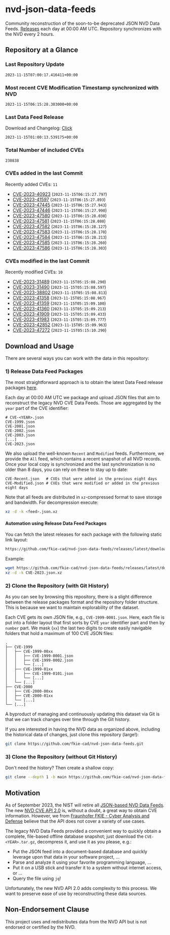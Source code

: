 # nvd-json-data-feeds

Community reconstruction of the soon-to-be deprecated JSON NVD Data Feeds. 
[Releases](https://github.com/fkie-cad/nvd-json-data-feeds/releases/latest) each day at 00:00 AM UTC.
Repository synchronizes with the NVD every 2 hours.

## Repository at a Glance

### Last Repository Update

```plain
2023-11-15T07:00:17.416411+00:00
```

### Most recent CVE Modification Timestamp synchronized with NVD

```plain
2023-11-15T06:15:28.303000+00:00
```

### Last Data Feed Release

Download and Changelog: [Click](https://github.com/fkie-cad/nvd-json-data-feeds/releases/latest)

```plain
2023-11-15T01:00:13.539175+00:00
```

### Total Number of included CVEs

```plain
230838
```

### CVEs added in the last Commit

Recently added CVEs: `11`

* [CVE-2023-40923](CVE-2023/CVE-2023-409xx/CVE-2023-40923.json) (`2023-11-15T06:15:27.797`)
* [CVE-2023-41597](CVE-2023/CVE-2023-415xx/CVE-2023-41597.json) (`2023-11-15T06:15:27.893`)
* [CVE-2023-47445](CVE-2023/CVE-2023-474xx/CVE-2023-47445.json) (`2023-11-15T06:15:27.943`)
* [CVE-2023-47446](CVE-2023/CVE-2023-474xx/CVE-2023-47446.json) (`2023-11-15T06:15:27.990`)
* [CVE-2023-47580](CVE-2023/CVE-2023-475xx/CVE-2023-47580.json) (`2023-11-15T06:15:28.030`)
* [CVE-2023-47581](CVE-2023/CVE-2023-475xx/CVE-2023-47581.json) (`2023-11-15T06:15:28.080`)
* [CVE-2023-47582](CVE-2023/CVE-2023-475xx/CVE-2023-47582.json) (`2023-11-15T06:15:28.127`)
* [CVE-2023-47583](CVE-2023/CVE-2023-475xx/CVE-2023-47583.json) (`2023-11-15T06:15:28.170`)
* [CVE-2023-47584](CVE-2023/CVE-2023-475xx/CVE-2023-47584.json) (`2023-11-15T06:15:28.213`)
* [CVE-2023-47585](CVE-2023/CVE-2023-475xx/CVE-2023-47585.json) (`2023-11-15T06:15:28.260`)
* [CVE-2023-47586](CVE-2023/CVE-2023-475xx/CVE-2023-47586.json) (`2023-11-15T06:15:28.303`)


### CVEs modified in the last Commit

Recently modified CVEs: `10`

* [CVE-2023-31489](CVE-2023/CVE-2023-314xx/CVE-2023-31489.json) (`2023-11-15T05:15:08.290`)
* [CVE-2023-31490](CVE-2023/CVE-2023-314xx/CVE-2023-31490.json) (`2023-11-15T05:15:08.597`)
* [CVE-2023-38802](CVE-2023/CVE-2023-388xx/CVE-2023-38802.json) (`2023-11-15T05:15:08.813`)
* [CVE-2023-41358](CVE-2023/CVE-2023-413xx/CVE-2023-41358.json) (`2023-11-15T05:15:08.967`)
* [CVE-2023-41359](CVE-2023/CVE-2023-413xx/CVE-2023-41359.json) (`2023-11-15T05:15:09.100`)
* [CVE-2023-41360](CVE-2023/CVE-2023-413xx/CVE-2023-41360.json) (`2023-11-15T05:15:09.213`)
* [CVE-2023-41909](CVE-2023/CVE-2023-419xx/CVE-2023-41909.json) (`2023-11-15T05:15:09.433`)
* [CVE-2023-41983](CVE-2023/CVE-2023-419xx/CVE-2023-41983.json) (`2023-11-15T05:15:09.777`)
* [CVE-2023-42852](CVE-2023/CVE-2023-428xx/CVE-2023-42852.json) (`2023-11-15T05:15:09.963`)
* [CVE-2023-47272](CVE-2023/CVE-2023-472xx/CVE-2023-47272.json) (`2023-11-15T05:15:10.290`)


## Download and Usage

There are several ways you can work with the data in this repository:

### 1) Release Data Feed Packages

The most straightforward approach is to obtain the latest Data Feed release packages [here](https://github.com/fkie-cad/nvd-json-data-feeds/releases/latest).

Each day at 00:00 AM UTC we package and upload JSON files that aim to reconstruct the legacy NVD CVE Data Feeds.
Those are aggregated by the `year` part of the CVE identifier:

```
# CVE-<YEAR>.json
CVE-1999.json
CVE-2001.json
CVE-2002.json
CVE-2003.json
[...]
CVE-2023.json
```

We also upload the well-known `Recent` and `Modified` feeds.
Furthermore, we provide the `All` feed, which contains a recent snapshot of all NVD records.
Once your local copy is synchronized and the last synchronization is no older than 8 days, you can rely on these to stay up to date:

```plain
CVE-Recent.json   # CVEs that were added in the previous eight days
CVE-Modified.json # CVEs that were modified or added in the previous eight days
```

Note that all feeds are distributed in `xz`-compressed format to save storage and bandwidth.
For decompression execute:

```sh
xz -d -k <feed>.json.xz
```


#### Automation using Release Data Feed Packages

You can fetch the latest releases for each package with the following static link layout:

```sh
https://github.com/fkie-cad/nvd-json-data-feeds/releases/latest/download/CVE-<YEAR>.json.xz
```

Example:

```sh
wget https://github.com/fkie-cad/nvd-json-data-feeds/releases/latest/download/CVE-2023.json.xz
xz -d -k CVE-2023.json.xz
```

### 2) Clone the Repository (with Git History)

As you can see by browsing this repository, there is a slight difference between the release packages format and the repository folder structure.
This is because we want to maintain explorability of the dataset.

Each CVE gets its own JSON file, e.g., `CVE-1999-0001.json`.
Here, each file is put into a folder layout that first sorts by CVE `year` identifier part and then by `number` part.
We mask (`xx`) the last two digits to create easily navigable folders that hold a maximum of 100 CVE JSON files:

```plain
.
├── CVE-1999
│   ├── CVE-1999-00xx
│   │   ├── CVE-1999-0001.json
│   │   ├── CVE-1999-0002.json
│   │   └── [...]
│   ├── CVE-1999-01xx
│   │   ├── CVE-1999-0101.json
│   │   └── [...]
│   └── [...]
├── CVE-2000
│   ├── CVE-2000-00xx
│   ├── CVE-2000-01xx
│   └── [...]
└── [...]
```

A byproduct of managing and continuously updating this dataset via Git is that we can track changes over time through the Git history.

If you are interested in having the NVD data as organized above, including the historical data of changes, just clone this repository (large!):

```sh
git clone https://github.com/fkie-cad/nvd-json-data-feeds.git
```

### 3) Clone the Repository (without Git History)

Don't need the history? Then create a shallow copy:

```sh
git clone --depth 1 -b main https://github.com/fkie-cad/nvd-json-data-feeds.git
```

## Motivation

As of September 2023, the NIST will retire all [JSON-based NVD Data Feeds](https://nvd.nist.gov/vuln/data-feeds#divRetirementBanner-1).
The new [NVD CVE API 2.0](https://nvd.nist.gov/developers/vulnerabilities) is, without a doubt, a great way to obtain CVE information.
However, we from [Fraunhofer FKIE - Cyber Analysis and Defense](https://www.fkie.fraunhofer.de/en/departments/cad.html) believe that the API does not cover a variety of use cases.

The legacy NVD Data Feeds provided a convenient way to quickly obtain a complete, file-based offline database snapshot; just download the `CVE-<YEAR>.tar.gz`, decompress it, and use it as you please, e.g.:

* Put the JSON feed into a document-based database and quickly leverage upon that data in your software project, ...
* Parse and analyze it using your favorite programming language, ...
* Put it on a USB stick and transfer it to a system without internet access, or ...
* Query the file using `jq`!

Unfortunately, the new NVD API 2.0 adds complexity to this process.
We want to preserve ease of use by reconstructing these data sources.

## Non-Endorsement Clause

This project uses and redistributes data from the NVD API but is not endorsed or certified by the NVD.